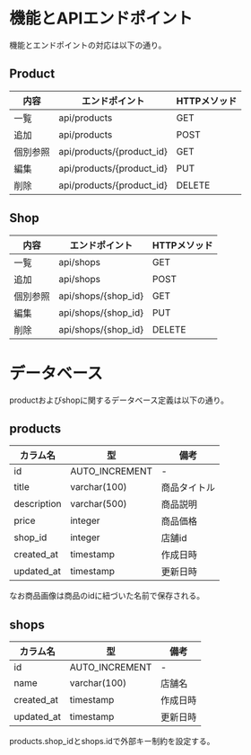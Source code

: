 # 機能とAPIエンドポイント

機能とエンドポイントの対応は以下の通り。

## Product

|内容|エンドポイント|HTTPメソッド|
|---|---|---|
|一覧|api/products|GET|
|追加|api/products|POST|
|個別参照|api/products/{product_id}|GET|
|編集|api/products/{product_id}|PUT|
|削除|api/products/{product_id}|DELETE|

## Shop

|内容|エンドポイント|HTTPメソッド|
|---|---|---|
|一覧|api/shops|GET|
|追加|api/shops|POST|
|個別参照|api/shops/{shop_id}|GET|
|編集|api/shops/{shop_id}|PUT|
|削除|api/shops/{shop_id}|DELETE|


# データベース

productおよびshopに関するデータベース定義は以下の通り。

## products

|カラム名|型|備考|
|-|-|-|
|id|AUTO_INCREMENT|-|
|title|varchar(100)|商品タイトル|
|description|varchar(500)|商品説明|
|price|integer|商品価格|
|shop_id|integer|店舗id|
|created_at|timestamp|作成日時|
|updated_at|timestamp|更新日時|

なお商品画像は商品のidに紐づいた名前で保存される。

## shops
|カラム名|型|備考|
|-|-|-|
|id|AUTO_INCREMENT|-|
|name|varchar(100)|店舗名|
|created_at|timestamp|作成日時|
|updated_at|timestamp|更新日時|

products.shop_idとshops.idで外部キー制約を設定する。

